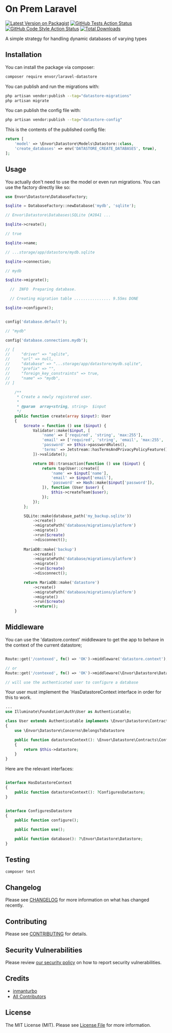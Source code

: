 # On Prem Laravel

[![Latest Version on Packagist](https://img.shields.io/packagist/v/envor/laravel-datastore.svg?style=flat-square)](https://packagist.org/packages/envor/laravel-datastore)
[![GitHub Tests Action Status](https://img.shields.io/github/actions/workflow/status/envor/laravel-datastore/run-tests.yml?branch=main&label=tests&style=flat-square)](https://github.com/envor/laravel-datastore/actions?query=workflow%3Arun-tests+branch%3Amain)
[![GitHub Code Style Action Status](https://img.shields.io/github/actions/workflow/status/envor/laravel-datastore/fix-php-code-style-issues.yml?branch=main&label=code%20style&style=flat-square)](https://github.com/envor/laravel-datastore/actions?query=workflow%3A"Fix+PHP+code+style+issues"+branch%3Amain)
[![Total Downloads](https://img.shields.io/packagist/dt/envor/laravel-datastore.svg?style=flat-square)](https://packagist.org/packages/envor/laravel-datastore)

A simple strategy for handling dynamic databases of varying types

## Installation

You can install the package via composer:

```bash
composer require envor/laravel-datastore
```

You can publish and run the migrations with:

```bash
php artisan vendor:publish --tag="datastore-migrations"
php artisan migrate
```

You can publish the config file with:

```bash
php artisan vendor:publish --tag="datastore-config"
```

This is the contents of the published config file:

```php
return [
    'model' => \Envor\Datastore\Models\Datastore::class,
    'create_databases' => env('DATASTORE_CREATE_DATABASES', true),
];
```

## Usage

You actually don't need to use the model or even run migrations. You can use the factory directly like so:

```php
use Envor\Datastore\DatabaseFactory;

$sqlite = DatabaseFactory::newDatabase('mydb', 'sqlite');

// Envor\Datastore\Databases\SQLite {#2841 ...

$sqlite->create();

// true

$sqlite->name;

// ...storage/app/datastore/mydb.sqlite

$sqlite->connection;

// mydb

$sqlite->migrate();

  //  INFO  Preparing database.  

  // Creating migration table ................ 9.55ms DONE

$sqlite->configure();


config('database.default');

// "mydb"

config('database.connections.mydb');

// [
//     "driver" => "sqlite",
//     "url" => null,
//     "database" => "...storage/app/datastore/mydb.sqlite",
//     "prefix" => "",
//     "foreign_key_constraints" => true,
//     "name" => "mydb",
// ]
```

```php
    /**
     * Create a newly registered user.
     *
     * @param  array<string, string>  $input
     */
    public function create(array $input): User
    {
        $create = function () use ($input) {
            Validator::make($input, [
                'name' => ['required', 'string', 'max:255'],
                'email' => ['required', 'string', 'email', 'max:255', 'unique:users'],
                'password' => $this->passwordRules(),
                'terms' => Jetstream::hasTermsAndPrivacyPolicyFeature() ? ['accepted', 'required'] : '',
            ])->validate();

            return DB::transaction(function () use ($input) {
                return tap(User::create([
                    'name' => $input['name'],
                    'email' => $input['email'],
                    'password' => Hash::make($input['password']),
                ]), function (User $user) {
                    $this->createTeam($user);
                });
            });
        };

        SQLite::make(database_path('my_backup.sqlite'))
            ->create()
            ->migratePath('database/migrations/platform')
            ->migrate()
            ->run($create)
            ->disconnect();
            
        MariaDB::make('backup')
            ->create()
            ->migratePath('database/migrations/platform')
            ->migrate()
            ->run($create)
            ->disconnect();

        return MariaDB::make('datastore')
            ->create()
            ->migratePath('database/migrations/platform')
            ->migrate()
            ->run($create)
            ->return();
    }
```

## Middleware

You can use the 'datastore.context' middleware to get the app to behave in the context of the current datastore;

```php

Route::get('/contexed', fn() => 'OK')->middleware('datastore.context');

// or
Route::get('/contexed', fn() => 'OK')->middleware(\Envor\Datastore\DatastoreContextMiddleware::class);

// will use the authenticated user to configure a database

```

Your user must implement the `HasDatastoreContext interface in order for this to work.

```php
...
use Illuminate\Foundation\Auth\User as Authenticatable;

class User extends Authenticatable implements \Envor\Datastore\Contracts\HasDatastoreContex
{
    use \Envor\Datastore\Concerns\BelongsToDatastore

    public function datastoreContext(): \Envor\Datastore\Contracts\ConfiguresDatastore;
    {
        return $this->datastore;
    }
}
```

Here are the relevant interfaces:

```php

interface HasDatastoreContext
{
    public function datastoreContext(): ?ConfiguresDatastore;
}


interface ConfiguresDatastore
{
    public function configure();

    public function use();

    public function database(): ?\Envor\Datastore\Datastore;
}
```

## Testing

```bash
composer test
```

## Changelog

Please see [CHANGELOG](CHANGELOG.md) for more information on what has changed recently.

## Contributing

Please see [CONTRIBUTING](CONTRIBUTING.md) for details.

## Security Vulnerabilities

Please review [our security policy](../../security/policy) on how to report security vulnerabilities.

## Credits

- [inmanturbo](https://github.com/envor)
- [All Contributors](../../contributors)

## License

The MIT License (MIT). Please see [License File](LICENSE.md) for more information.
